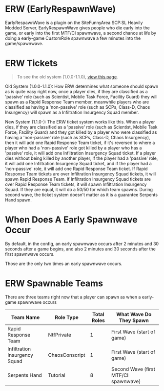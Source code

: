 # ERW (EarlyRespawnWave)

EarlyRespawnWave is a plugin on the SiteFunnyArea SCP:SL Heavily Modded Server, EarlyRespawnWave gives people who die early into the game, or early into the first MTF/CI spawnwave, a second chance at life by doing a early-game CustomRole spawnwave a few minutes into the game/spawnwave.

# ERW Tickets
> To see the old system (1.0.0-1.1.0), [view this page](https://github.com/SiteFunnyArea/EarlyRespawnWave/blob/27a521b53330018043a473ef343cf61a4832a973/README.md#erw-tickets).

Old System (1.0.0-1.1.0): How ERW determines what someone should spawn as is quite easy right now, once a player dies, if they are classified as a 'passive' role (such as Scientist, Mobile Task Force, Facility Guard) they will spawn as a Rapid Response Team member, meanwhile players who are classified as having a 'non-passive' role (such as SCPs, Class-D, Chaos Insurgency) will spawn as a Infiltration Insurgency Squad member.

New System (1.1.0-): The ERW ticket system works like this. When a player dies, if they are classified as a 'passive' role (such as Scientist, Mobile Task Force, Facility Guard) and they got killed by a player who were classified as having a 'non-passive' role (such as SCPs, Class-D, Chaos Insurgency), then it will add one Rapid Response Team ticket, if it's reversed to where a player who had a 'non-passive' role got killed by a player who has a 'passive' role, it will add one Infiltration Insurgency Squad ticket. If a player dies without being killed by another player, if the player had a 'passive' role, it will add one Infiltration Insurgency Squad ticket, and if the player had a 'non-passive' role, it will add one Rapid Response Team ticket. If Rapid Response Team tickets are over Infiltration Insurgency Squad tickets, it will spawn Rapid Response Team. If Infiltration Insurgency Squad tickets are over Rapid Response Team tickets, it will spawn Infiltration Insurgency Squad. If they are equal, it will do a 50/50 for which team spawns. During second wave, the ticket system doesn't matter as it is a guarantee Serpents Hand spawn.

# When Does A Early Spawnwave Occur
By default, in the config, an early spawnwave occurs after 2 minutes and 30 seconds after a game begins, and also 2 minutes and 30 seconds after the first spawnwave occurs. 

Those are the only two times an early spawnwave occurs.

# ERW Spawnable Teams
There are three teams right now that a player can spawn as when a early-game spawnwave occurs

| Team Name  | Role Type | Total Roles  | What Wave Do They Spawn |
| ------------- | ------------- | ------------- | ------------- |
| Rapid Response Team  | NtfPrivate  | 1  | First Wave (start of game)  |
| Infiltration Insurgency Squad  | ChaosConscript  | 1  | First Wave (start of game)   |
| Serpents Hand  | Tutorial  | 8  | Second Wave (first MTF/CI spawnwave)  |

